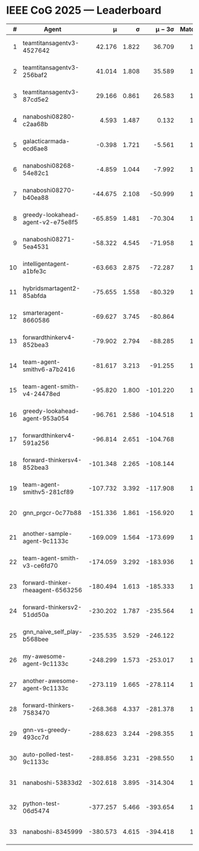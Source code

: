 # IEEE CoG 2025 — Leaderboard

| # | Agent | μ | σ | μ − 3σ | Matches | Updated |
|---:|---|---:|---:|---:|---:|---|
| 1 | teamtitansagentv3-4527642 | 42.176 | 1.822 | 36.709 | 1080 | 2025-09-01 05:21 |
| 2 | teamtitansagentv3-256baf2 | 41.014 | 1.808 | 35.589 | 1378 | 2025-09-01 05:21 |
| 3 | teamtitansagentv3-87cd5e2 | 29.166 | 0.861 | 26.583 | 1298 | 2025-09-01 05:21 |
| 4 | nanaboshi08280-c2aa68b | 4.593 | 1.487 | 0.132 | 1240 | 2025-09-01 05:21 |
| 5 | galacticarmada-ecd6ae8 | -0.398 | 1.721 | -5.561 | 1180 | 2025-09-01 05:21 |
| 6 | nanaboshi08268-54e82c1 | -4.859 | 1.044 | -7.992 | 1360 | 2025-09-01 05:21 |
| 7 | nanaboshi08270-b40ea88 | -44.675 | 2.108 | -50.999 | 1360 | 2025-09-01 05:21 |
| 8 | greedy-lookahead-agent-v2-e75e8f5 | -65.859 | 1.481 | -70.304 | 1490 | 2025-09-01 05:21 |
| 9 | nanaboshi08271-5ea4531 | -58.322 | 4.545 | -71.958 | 1100 | 2025-09-01 05:21 |
| 10 | intelligentagent-a1bfe3c | -63.663 | 2.875 | -72.287 | 1035 | 2025-09-01 05:21 |
| 11 | hybridsmartagent2-85abfda | -75.655 | 1.558 | -80.329 | 1068 | 2025-09-01 05:21 |
| 12 | smarteragent-8660586 | -69.627 | 3.745 | -80.864 | 937 | 2025-09-01 05:21 |
| 13 | forwardthinkerv4-852bea3 | -79.902 | 2.794 | -88.285 | 1115 | 2025-09-01 05:21 |
| 14 | team-agent-smithv6-a7b2416 | -81.617 | 3.213 | -91.255 | 1380 | 2025-09-01 05:21 |
| 15 | team-agent-smith-v4-24478ed | -95.820 | 1.800 | -101.220 | 1040 | 2025-09-01 05:21 |
| 16 | greedy-lookahead-agent-953a054 | -96.761 | 2.586 | -104.518 | 1350 | 2025-09-01 05:21 |
| 17 | forwardthinkerv4-591a256 | -96.814 | 2.651 | -104.768 | 930 | 2025-09-01 05:21 |
| 18 | forward-thinkersv4-852bea3 | -101.348 | 2.265 | -108.144 | 803 | 2025-09-01 05:21 |
| 19 | team-agent-smithv5-281cf89 | -107.732 | 3.392 | -117.908 | 1160 | 2025-09-01 05:21 |
| 20 | gnn_prgcr-0c77b88 | -151.336 | 1.861 | -156.920 | 1160 | 2025-09-01 05:21 |
| 21 | another-sample-agent-9c1133c | -169.009 | 1.564 | -173.699 | 1360 | 2025-09-01 05:21 |
| 22 | team-agent-smith-v3-ce6fd70 | -174.059 | 3.292 | -183.936 | 1040 | 2025-09-01 05:21 |
| 23 | forward-thinker-rheaagent-6563256 | -180.494 | 1.613 | -185.333 | 1340 | 2025-09-01 05:21 |
| 24 | forward-thinkersv2-51dd50a | -230.202 | 1.787 | -235.564 | 1040 | 2025-09-01 05:21 |
| 25 | gnn_naive_self_play-b568bee | -235.535 | 3.529 | -246.122 | 540 | 2025-09-01 05:21 |
| 26 | my-awesome-agent-9c1133c | -248.299 | 1.573 | -253.017 | 1100 | 2025-09-01 05:21 |
| 27 | another-awesome-agent-9c1133c | -273.119 | 1.665 | -278.114 | 1480 | 2025-09-01 05:21 |
| 28 | forward-thinkers-7583470 | -268.368 | 4.337 | -281.378 | 1300 | 2025-09-01 05:21 |
| 29 | gnn-vs-greedy-493cc7d | -288.623 | 3.244 | -298.355 | 1320 | 2025-09-01 05:21 |
| 30 | auto-polled-test-9c1133c | -288.856 | 3.231 | -298.550 | 1520 | 2025-09-01 05:21 |
| 31 | nanaboshi-53833d2 | -302.618 | 3.895 | -314.304 | 1180 | 2025-09-01 05:21 |
| 32 | python-test-06d5474 | -377.257 | 5.466 | -393.654 | 1100 | 2025-09-01 05:21 |
| 33 | nanaboshi-8345999 | -380.573 | 4.615 | -394.418 | 1140 | 2025-09-01 05:21 |
